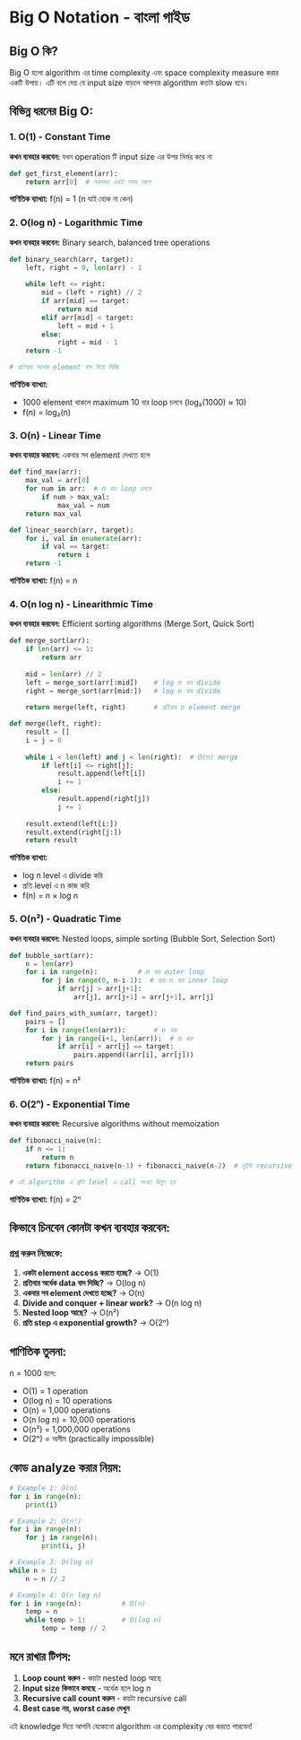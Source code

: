 # Big O Notation - বাংলা গাইড

## Big O কি?
Big O হলো algorithm এর time complexity এবং space complexity measure করার একটি উপায়। এটি বলে দেয় যে input size বাড়লে আপনার algorithm কতটা slow হবে।

## বিভিন্ন ধরনের Big O:

### 1. O(1) - Constant Time
**কখন ব্যবহার করবেন:** যখন operation টি input size এর উপর নির্ভর করে না

```python
def get_first_element(arr):
    return arr[0]  # সবসময় একই সময় লাগে
```

**গাণিতিক ব্যাখ্যা:** f(n) = 1 (n যাই হোক না কেন)

### 2. O(log n) - Logarithmic Time
**কখন ব্যবহার করবেন:** Binary search, balanced tree operations

```python
def binary_search(arr, target):
    left, right = 0, len(arr) - 1
    
    while left <= right:
        mid = (left + right) // 2
        if arr[mid] == target:
            return mid
        elif arr[mid] < target:
            left = mid + 1
        else:
            right = mid - 1
    return -1

# প্রতিবার অর্ধেক element বাদ দিয়ে দিচ্ছি
```

**গাণিতিক ব্যাখ্যা:** 
- 1000 element থাকলে maximum 10 বার loop চলবে (log₂(1000) ≈ 10)
- f(n) = log₂(n)

### 3. O(n) - Linear Time
**কখন ব্যবহার করবেন:** একবার সব element দেখতে হলে

```python
def find_max(arr):
    max_val = arr[0]
    for num in arr:  # n বার loop চলবে
        if num > max_val:
            max_val = num
    return max_val

def linear_search(arr, target):
    for i, val in enumerate(arr):
        if val == target:
            return i
    return -1
```

**গাণিতিক ব্যাখ্যা:** f(n) = n

### 4. O(n log n) - Linearithmic Time
**কখন ব্যবহার করবেন:** Efficient sorting algorithms (Merge Sort, Quick Sort)

```python
def merge_sort(arr):
    if len(arr) <= 1:
        return arr
    
    mid = len(arr) // 2
    left = merge_sort(arr[:mid])    # log n বার divide
    right = merge_sort(arr[mid:])   # log n বার divide
    
    return merge(left, right)       # প্রতিবার n element merge

def merge(left, right):
    result = []
    i = j = 0
    
    while i < len(left) and j < len(right):  # O(n) merge
        if left[i] <= right[j]:
            result.append(left[i])
            i += 1
        else:
            result.append(right[j])
            j += 1
    
    result.extend(left[i:])
    result.extend(right[j:])
    return result
```

**গাণিতিক ব্যাখ্যা:** 
- log n level এ divide করি
- প্রতি level এ n কাজ করি
- f(n) = n × log n

### 5. O(n²) - Quadratic Time
**কখন ব্যবহার করবেন:** Nested loops, simple sorting (Bubble Sort, Selection Sort)

```python
def bubble_sort(arr):
    n = len(arr)
    for i in range(n):          # n বার outer loop
        for j in range(0, n-i-1):  # প্রায় n বার inner loop
            if arr[j] > arr[j+1]:
                arr[j], arr[j+1] = arr[j+1], arr[j]

def find_pairs_with_sum(arr, target):
    pairs = []
    for i in range(len(arr)):       # n বার
        for j in range(i+1, len(arr)):  # n বার
            if arr[i] + arr[j] == target:
                pairs.append((arr[i], arr[j]))
    return pairs
```

**গাণিতিক ব্যাখ্যা:** f(n) = n²

### 6. O(2ⁿ) - Exponential Time
**কখন ব্যবহার করবেন:** Recursive algorithms without memoization

```python
def fibonacci_naive(n):
    if n <= 1:
        return n
    return fibonacci_naive(n-1) + fibonacci_naive(n-2)  # দুইটা recursive call

# এই algorithm এ প্রতি level এ call সংখ্যা দ্বিগুণ হয়
```

**গাণিতিক ব্যাখ্যা:** f(n) = 2ⁿ

## কিভাবে চিনবেন কোনটা কখন ব্যবহার করবেন:

### প্রশ্ন করুন নিজেকে:

1. **একটা element access করতে হচ্ছে?** → O(1)
2. **প্রতিবার অর্ধেক data বাদ দিচ্ছি?** → O(log n)
3. **একবার সব element দেখতে হচ্ছে?** → O(n)
4. **Divide and conquer + linear work?** → O(n log n)
5. **Nested loop আছে?** → O(n²)
6. **প্রতি step এ exponential growth?** → O(2ⁿ)

## গাণিতিক তুলনা:
n = 1000 হলে:
- O(1) = 1 operation
- O(log n) = 10 operations
- O(n) = 1,000 operations
- O(n log n) = 10,000 operations
- O(n²) = 1,000,000 operations
- O(2ⁿ) = অসীম (practically impossible)

## কোড analyze করার নিয়ম:

```python
# Example 1: O(n)
for i in range(n):
    print(i)

# Example 2: O(n²)
for i in range(n):
    for j in range(n):
        print(i, j)

# Example 3: O(log n)
while n > 1:
    n = n // 2

# Example 4: O(n log n)
for i in range(n):          # O(n)
    temp = n
    while temp > 1:         # O(log n)
        temp = temp // 2
```

## মনে রাখার টিপস:
1. **Loop count করুন** - কয়টা nested loop আছে
2. **Input size কিভাবে কমছে** - অর্ধেক হলে log n
3. **Recursive call count করুন** - কয়টা recursive call
4. **Best case নয়, worst case দেখুন**

এই knowledge দিয়ে আপনি যেকোনো algorithm এর complexity বের করতে পারবেন!
